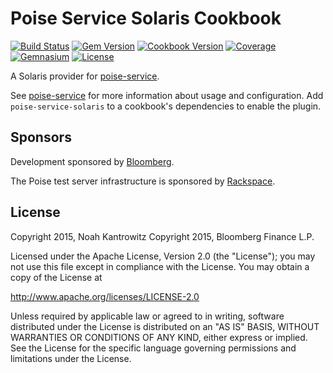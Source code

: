 # Poise Service Solaris Cookbook

[![Build Status](https://img.shields.io/travis/sh9189/poise-service-solaris.svg)](https://travis-ci.org/sh9189/poise-service-solaris)
[![Gem Version](https://img.shields.io/gem/v/poise-service-solaris.svg)](https://rubygems.org/gems/poise-service-solaris)
[![Cookbook Version](https://img.shields.io/cookbook/v/poise-service-solaris.svg)](https://supermarket.chef.io/cookbooks/poise-service-solaris)
[![Coverage](https://img.shields.io/codecov/c/github/sh9189/poise-service-solaris.svg)](https://codecov.io/github/poise/poise-service-solaris)
[![Gemnasium](https://img.shields.io/gemnasium/sh9189/poise-service-solaris.svg)](https://gemnasium.com/poise/poise-service-solaris)
[![License](https://img.shields.io/badge/license-Apache_2-blue.svg)](https://www.apache.org/licenses/LICENSE-2.0)

A Solaris provider for [poise-service](https://github.com/poise/poise-service).

See [poise-service](https://github.com/poise/poise-service) for more information
about usage and configuration. Add `poise-service-solaris` to a cookbook's
dependencies to enable the plugin.
## Sponsors

Development sponsored by [Bloomberg](http://www.bloomberg.com/company/technology/).

The Poise test server infrastructure is sponsored by [Rackspace](https://rackspace.com/).

## License

Copyright 2015, Noah Kantrowitz
Copyright 2015, Bloomberg Finance L.P.

Licensed under the Apache License, Version 2.0 (the "License");
you may not use this file except in compliance with the License.
You may obtain a copy of the License at

http://www.apache.org/licenses/LICENSE-2.0

Unless required by applicable law or agreed to in writing, software
distributed under the License is distributed on an "AS IS" BASIS,
WITHOUT WARRANTIES OR CONDITIONS OF ANY KIND, either express or implied.
See the License for the specific language governing permissions and
limitations under the License.
